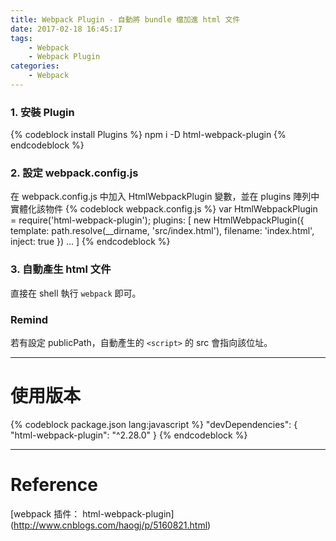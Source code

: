```yaml
---
title: Webpack Plugin - 自動將 bundle 檔加進 html 文件
date: 2017-02-18 16:45:17
tags:
    - Webpack
    - Webpack Plugin
categories:
    - Webpack
---
```

### 1. 安裝 Plugin
{% codeblock install Plugins %}
npm i -D html-webpack-plugin
{% endcodeblock %}

<!-- more -->

### 2. 設定 webpack.config.js
在 webpack.config.js 中加入 HtmlWebpackPlugin 變數，並在 plugins 陣列中實體化該物件
{% codeblock webpack.config.js %}
var HtmlWebpackPlugin = require('html-webpack-plugin');
plugins: [
    new HtmlWebpackPlugin({
        template: path.resolve(__dirname, 'src/index.html'),
        filename: 'index.html',
        inject: true
    })
    ...
]
{% endcodeblock %}

### 3. 自動產生 html 文件
直接在 shell 執行 `webpack` 即可。

### Remind
若有設定 publicPath，自動產生的 `<script>` 的 src 會指向該位址。

---

# 使用版本
{% codeblock package.json lang:javascript %}
"devDependencies": {  
    "html-webpack-plugin": "^2.28.0"
}
{% endcodeblock %}

---

# Reference
[webpack 插件： html-webpack-plugin] (http://www.cnblogs.com/haogj/p/5160821.html)


